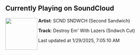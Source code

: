 ## Currently Playing on SoundCloud

[<img align="left" width="100" src="https://i1.sndcdn.com/artworks-nz7fKxHYPwPvNjiJ-l880aA-t500x500.png">](https://soundcloud.com/scndsndwch/destroy-em-with-lazers-sndwch-cut?in=scndsndwch/sets/cutlery)

**Artist**: SCND SNDWCH (Second Sandwich) 

**Track**: Destroy Em' With Lazers (Sndwch Cut)

Last updated at 1/29/2025, 7:05:10 AM
